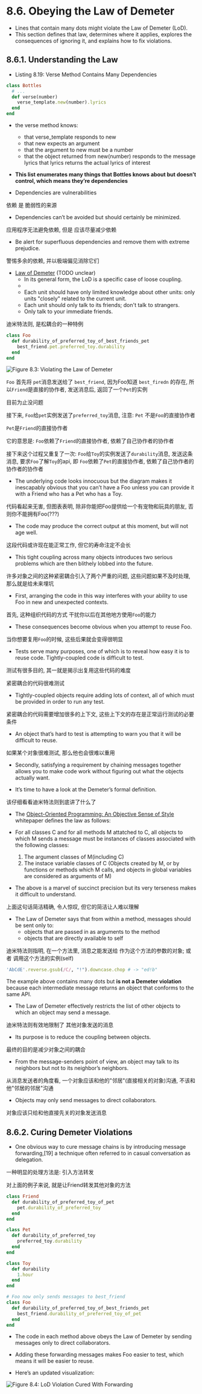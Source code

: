 # 8.6. Obeying the Law of Demeter

+ Lines that contain many dots might violate the Law of Demeter (LoD).
+ This section defines that law, determines where it applies, explores the consequences of ignoring it, and explains how to fix violations.

## 8.6.1. Understanding the Law

+ Listing 8.19: Verse Method Contains Many Dependencies
```ruby
class Bottles
  # ...
  def verse(number)
    verse_template.new(number).lyrics
  end
end
```

+ the verse method knows:
    + that verse_template responds to new
    + that new expects an argument
    + that the argument to new must be a number
    + that the object returned from new(number) responds to the message lyrics that lyrics returns the actual lyrics of interest

+ **This list enumerates many things that Bottles knows about but doesn’t control, which means they’re dependencies**
+ Dependencies are vulnerabilities

依赖 是 脆弱性的来源

+ Dependencies can’t be avoided but should certainly be minimized.

应用程序无法避免依赖, 但是 应该尽量减少依赖

+ Be alert for superfluous dependencies and remove them with extreme prejudice.

警惕多余的依赖, 并以极端偏见消除它们

+ [Law of Demeter](https://en.wikipedia.org/wiki/Law_of_Demeter) (TODO unclear)
    + In its general form, the LoD is a specific case of loose coupling.
    +
    + Each unit should have only limited knowledge about other units: only units "closely" related to the current unit.
    + Each unit should only talk to its friends; don't talk to strangers.
    + Only talk to your immediate friends.

迪米特法则, 是松耦合的一种特例

```ruby
class Foo
  def durability_of_preferred_toy_of_best_friends_pet
    best_friend.pet.preferred_toy.durability
  end
end
```

![Figure 8.3: Violating the Law of Demeter](./Xnip2022-04-27_09-18-55.png)

`Foo` 首先将 `pet`消息发送给了 `best_friend`, 因为Foo知道 `best_firedn` 的存在, 所以`Friend`是直接的协作者, 发送消息后, 返回了一个`Pet`的实例

目前为止没问题

接下来, `Foo`给`pet`实例发送了`preferred_toy`消息, 注意: `Pet` 不是`Foo`的直接协作者

`Pet`是`Friend`的直接协作者

它的意思是: `Foo`依赖了`Friend`的直接协作者, 依赖了自己协作者的协作者

接下来这个过程又重复了一次: `Foo`给`Toy`的实例发送了`durability`消息, 发送这条消息, 要求`Foo`了解`Toy`的api, 即 `Foo`依赖了`Pet`的直接协作者, 依赖了自己协作者的协作者的协作者

+ The underlying code looks innocuous but the diagram makes it inescapably obvious that you can’t have a Foo unless you can provide it with a Friend who has a Pet who has a Toy.

代码看起来无害, 但图表表明, 除非你能把Foo提供给一个有宠物和玩具的朋友, 否则你不能拥有Foo(???)

+ The code may produce the correct output at this moment, but will not age well.

这段代码或许现在能正常工作, 但它的寿命注定不会长

+ This tight coupling across many objects introduces two serious problems which are then blithely lobbed into the future.

许多对象之间的这种紧密耦合引入了两个严重的问题, 这些问题如果不及时处理, 那么就是给未来埋坑

+ First, arranging the code in this way interferes with your ability to use Foo in new and unexpected contexts.

首先, 这种组织代码的方式 干扰你以后在其他地方使用`Foo`的能力

+ These consequences become obvious when you attempt to reuse Foo.

当你想要复用`Foo`的时候, 这些后果就会变得很明显

+ Tests serve many purposes, one of which is to reveal how easy it is to reuse code. Tightly-coupled code is difficult to test.

测试有很多目的, 其一就是揭示出复用这些代码的难度

紧密耦合的代码很难测试

+ Tightly-coupled objects require adding lots of context, all of which must be provided in order to run any test.

紧密耦合的代码需要增加很多的上下文, 这些上下文的存在是正常运行测试的必要条件

+ An object that’s hard to test is attempting to warn you that it will be difficult to reuse.

如果某个对象很难测试, 那么他也会很难以重用

+ Secondly, satisfying a requirement by chaining messages together allows you to make code work without figuring out what the objects actually want.

+ It’s time to have a look at the Demeter’s formal definition.

该仔细看看迪米特法则到底讲了什么了

+ The [Object-Oriented Programming: An Objective Sense of Style](https://www2.ccs.neu.edu/research/demeter/papers/law-of-demeter/oopsla88-law-of-demeter.pdf) whitepaper defines the law as follows:

+ For all classes C and for all methods M attatched to C, all objects to which M sends a message must be instances of classes associated with the following classes:
    1. The argument classes of M(including C)
    2. The instace variable classes of C
(Objects created by M, or by functions or methods which M calls, and objects in global variables are considered as arguments of M)

+ The above is a marvel of succinct precision but its very terseness makes it difficult to understand.

上面这句话简洁精确, 令人惊叹, 但它的简洁让人难以理解

+ The Law of Demeter says that from within a method, messages should be sent only to:
    + objects that are passed in as arguments to the method
    + objects that are directly available to self

迪米特法则指明, 在一个方法里, 消息之能发送给 作为这个方法的参数的对象; 或者 调用这个方法的实例(self)

```ruby
'AbCdE'.reverse.gsub(/C/, "!").downcase.chop # -> "ed!b"
```
The example above contains many dots but **is not a Demeter violation** because each intermediate message returns an object that conforms to the same API.

+ The Law of Demeter effectively restricts the list of other objects to which an object may send a message.

迪米特法则有效地限制了 其他对象发送的消息

+ Its purpose is to reduce the coupling between objects.

最终的目的是减少对象之间的耦合

+ From the message-senders point of view, an object may talk to its neighbors but not to its neighbor’s neighbors.

从消息发送者的角度看, 一个对象应该和他的"邻居"(直接相关的对象)沟通, 不该和他"邻居的邻居"沟通

+ Objects may only send messages to direct collaborators.

对象应该只给和他直接先关的对象发送消息

## 8.6.2. Curing Demeter Violations

+ One obvious way to cure message chains is by introducing message forwarding,[19] a technique often referred to in casual conversation as delegation.

一种明显的处理方法是: 引入方法转发

对上面的例子来说, 就是让Friend转发其他对象的方法

```ruby
class Friend
  def durability_of_preferred_toy_of_pet
    pet.durability_of_preferred_toy
  end
end

class Pet
  def durability_of_preferred_toy
    preferred_toy.durability
  end
end

class Toy
  def durability
    1.hour
  end
end

# Foo now only sends messages to best_friend
class Foo
  def durability_of_preferred_toy_of_best_friends_pet
    best_friend.durability_of_preferred_toy_of_pet
  end
end
```

+ The code in each method above obeys the Law of Demeter by sending messages only to direct collaborators.

+ Adding these forwarding messages makes Foo easier to test, which means it will be easier to reuse.

+ Here’s an updated visualization:

![Figure 8.4: LoD Violation Cured With Forwarding](./Xnip2022-04-27_22-20-44.png)



